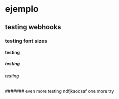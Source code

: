 # ejemplo
## testing webhooks
### testing font sizes
#### testing
##### testing
###### testing
####### even more testing
ndfjkaodsaf
one more try
